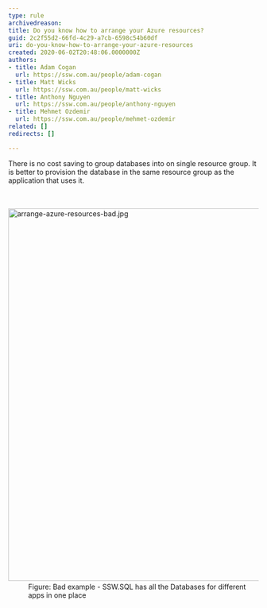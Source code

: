```yaml
---
type: rule
archivedreason: 
title: Do you know how to arrange your Azure resources?
guid: 2c2f55d2-66fd-4c29-a7cb-6598c54b60df
uri: do-you-know-how-to-arrange-your-azure-resources
created: 2020-06-02T20:48:06.0000000Z
authors:
- title: Adam Cogan
  url: https://ssw.com.au/people/adam-cogan
- title: Matt Wicks
  url: https://ssw.com.au/people/matt-wicks
- title: Anthony Nguyen
  url: https://ssw.com.au/people/anthony-nguyen
- title: Mehmet Ozdemir
  url: https://ssw.com.au/people/mehmet-ozdemir
related: []
redirects: []

---
```



There is no cost saving to group databases into on single resource group. It is better to provision the database in the same resource group as the application that uses it.​<br>
<br><excerpt class='endintro'></excerpt><br>
<dl class="badImage">
   <dt>​<img src="/PublishingImages/arrange-azure-resources-bad.jpg" alt="arrange-azure-resources-bad.jpg" style="width&#58;750px;" /></dt><dd>Figure&#58; Bad example - SSW.SQL has all the Databases for different apps in one place<br></dd></dl>


